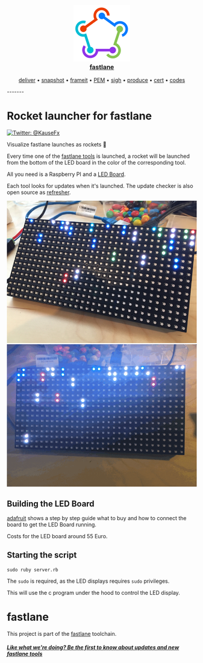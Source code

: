 <h3 align="center">
  <a href="https://github.com/KrauseFx/fastlane">
    <img src="assets/fastlane.png" width="150" />
    <br />
    fastlane
  </a>
</h3>

<p align="center">
  <a href="https://github.com/KrauseFx/deliver">deliver</a> &bull; 
  <a href="https://github.com/KrauseFx/snapshot">snapshot</a> &bull; 
  <a href="https://github.com/KrauseFx/frameit">frameit</a> &bull; 
  <a href="https://github.com/KrauseFx/PEM">PEM</a> &bull; 
  <a href="https://github.com/KrauseFx/sigh">sigh</a> &bull; 
  <a href="https://github.com/KrauseFx/produce">produce</a> &bull; 
  <a href="https://github.com/KrauseFx/cert">cert</a> &bull; 
  <a href="https://github.com/KrauseFx/codes">codes</a>
</p>
-------

Rocket launcher for fastlane
============================

[![Twitter: @KauseFx](https://img.shields.io/badge/contact-@KrauseFx-blue.svg?style=flat)](https://twitter.com/KrauseFx)

Visualize fastlane launches as rockets 🚀

Every time one of the [fastlane tools](https://fastlane.tools) is launched, a rocket will be launched from the bottom of the LED board in the color of the corresponding tool.

All you need is a Raspberry PI and a [LED Board](https://learn.adafruit.com/connecting-a-16x32-rgb-led-matrix-panel-to-a-raspberry-pi/you-will-need).

Each tool looks for updates when it's launched. The update checker is also open source as [refresher](https://github.com/fastlane/refresher).

![assets/picture.jpg](assets/picture.jpg)
![assets/animated.gif](assets/animated.gif)

## Building the LED Board

[adafruit](https://learn.adafruit.com/connecting-a-16x32-rgb-led-matrix-panel-to-a-raspberry-pi/you-will-need) shows a step by step guide what to buy and how to connect the board to get the LED Board running.

Costs for the LED board around 55 Euro.

## Starting the script

    sudo ruby server.rb

The `sudo` is required, as the LED displays requires `sudo` privileges. 

This will use the c program under the hood to control the LED display.

# fastlane

This project is part of the [fastlane](https://fastlane.tools) toolchain. 

##### [Like what we're doing? Be the first to know about updates and new fastlane tools](https://tinyletter.com/krausefx)
